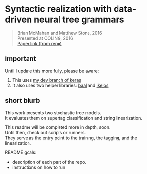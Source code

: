 # Syntactic realization with data-driven neural tree grammars
> Brian McMahan and Matthew Stone, 2016 <br>
> Presented at COLING, 2016 <br>
> [Paper link (from repo)](https://github.com/braingineer/neural_tree_grammar/blob/master/paper/draft.pdf)

## important

Until I update this more fully, please be aware:

1. This uses [my dev branch of keras](https://github.com/braingineer/keras/tree/dev)
2. It also uses two helper libraries: [baal](https://github.com/braingineer/baal) and [ikelos](https://github.com/braingineer/ikelos)

## short blurb

This work presents two stochastic tree models.  
It evaluates them on supertag classification and string linearization. 

This readme will be completed more in depth, soon.   
Until then, check out scripts or runners.  
They serve as the entry point to the training, the tagging, and the linearization. 

README goals:
- description of each part of the repo.
- instructions on how to run
